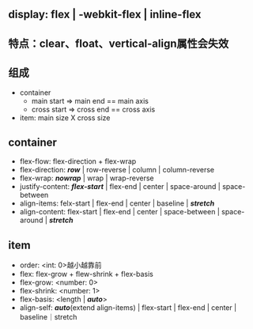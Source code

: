 ## display: flex | -webkit-flex | inline-flex
## 特点：clear、float、vertical-align属性会失效

## 组成
- container
  - main start => main end == main axis
  - cross start => cross end == cross axis
- item: main size X cross size

## container
- flex-flow: flex-direction + flex-wrap
- flex-direction: ***row*** | row-reverse | column | column-reverse
- flex-wrap: ***nowrap*** | wrap | wrap-reverse
- justify-content: ***flex-start*** | flex-end | center | space-around | space-between
- align-items: felx-start | flex-end | center | baseline | ***stretch***
- align-content: flex-start | flex-end | center | space-between | space-around | ***stretch***

## item
- order: <int: 0>越小越靠前
- flex: flex-grow + flew-shrink + flex-basis
- flex-grow: <number: 0>
- flex-shrink: <number: 1>
- flex-basis: <length | ***auto***>
- align-self: ***auto***(extend align-items) | flex-start | flex-end | center | baseline｜stretch
